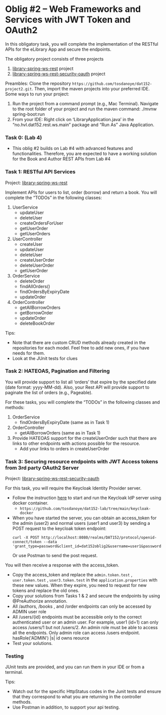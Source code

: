 # Oblig #2 – Web Frameworks and Services with JWT Token and OAuth2

In this obligatory task, you will complete the implementation of the RESTful APIs for the eLibrary App and secure the endpoints.

The obligatory project consists of three projects

1. [library-spring-ws-rest](library-spring-ws-rest) project
2. [library-spring-ws-rest-security-oauth](library-spring-ws-rest-security-oauth) project

Preambles: Clone the repository `https://github.com/tosdanoye/dat152-project2.git`. Then, import the maven projects into your preferred IDE.
Some ways to run your project:

1. Run the project from a command prompt (e.g., Mac Terminal). Navigate to the root folder of your project and run the maven command: ./mvnw spring-boot:run
2. From your IDE: Right click on ‘LibraryApplication.java’ in the “no.hvl.dat152.rest.ws.main” package and “Run As” Java Application.

### Task 0: (Lab 4)

- This oblig #2 builds on Lab #4 with advanced features and functionalities. Therefore, you are expected to have a working solution for the Book and Author REST APIs from Lab #4

### Task 1: RESTful API Services

Project: [library-spring-ws-rest](library-spring-ws-rest)

Implement APIs for users to list, order (borrow) and return a book. You will complete the “TODOs” in the following classes:

1. UserService
   - updateUser
   - deleteUser
   - createOrdersForUser
   - getUserOrder
   - getUserOrders
2. UserController
   - createUser
   - updateUser
   - deleteUser
   - createUserOrder
   - deleteUserOrder
   - getUserOrder
3. OrderService
   - deleteOrder
   - findAllOrders()
   - findOrdersByExpiryDate
   - updateOrder
4. OrderController
   - getAllBorrowOrders
   - getBorrowOrder
   - updateOrder
   - deleteBookOrder

Tips:

- Note that there are custom CRUD methods already created in the repositories for each model. Feel free to add new ones, if you have needs for them.
- Look at the JUnit tests for clues

### Task 2: HATEOAS, Pagination and Filtering

You will provide support to list all ‘orders’ that expire by the specified date (date format: yyyy-MM-dd). Also, your Rest API will provide support to paginate the list of orders (e.g., Pageable).

For these tasks, you will complete the “TODOs” in the following classes and methods:

1. OrderService
   - findOrdersByExpiryDate (same as in Task 1)
2. OrderController
   - getAllBorrowOrders (same as in Task 1)
3. Provide HATEOAS support for the createUserOrder such that there are links to other endpoints with actions possible for the resource.
   - Add your links to orders in createUserOrder

### Task 3: Securing resource endpoints with JWT Access tokens from 3rd party OAuth2 Server

Project: [library-spring-ws-rest-security-oauth](library-spring-ws-rest-security-oauth)

For this task, you will require the Keycloak Identity Provider server.

- Follow the instruction [here](https://github.com/tosdanoye/dat152-lab/tree/main/keycloak-docker) to start and run the Keycloak IdP server using docker container.
  - `https://github.com/tosdanoye/dat152-lab/tree/main/keycloak-docker`
- When you have started the server, you can obtain an access_token for the admin (user2) and normal users (user1 and user3) by sending a POST request to the keycloak token endpoint:
  ```
  curl -X POST http://localhost:8080/realms/DAT152/protocol/openid-connect/token --data 'grant_type=password&client_id=dat152oblig2&username=user1&password=user1'
  ```
  Or use Postman to send the post request.

You will then receive a response with the access_token.

- Copy the access_token and replace the `admin.token.test` , `user.token.test` , `user3.token.test` in the `application.properties` with these new values. When they expire, you need to request for new tokens and replace the old ones.
- Copy your solutions from Tasks 1 & 2 and secure the endpoints by using @PreAuthorize annotation.
- All /authors, /books , and /order endpoints can only be accessed by ADMIN user role
- All /users/{id} endpoints must be accessible only to the correct authenticated user or an admin user. For example, user1 (id=1) can only access /users/1 but not /users/2. An admin role must be able to access all the endpoints. Only admin role can access /users endpoint. hasRole('ADMIN') |s| id owns reource
- Test your solutions.

### Testing

JUnit tests are provided, and you can run them in your IDE or from a terminal.

Tips:

- Watch out for the specific HttpStatus codes in the Junit tests and ensure that they correspond to what you are returning in the controller methods.
- Use Postman in addition, to support your api testing.
